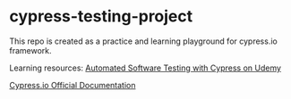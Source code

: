 # cypress-testing-project

This repo is created as a practice and learning playground for cypress.io framework.

Learning resources:
[Automated Software Testing with Cypress on Udemy](https://www.udemy.com/course/automated-testing-with-cypress)

[Cypress.io Official Documentation](https://docs.cypress.io/)